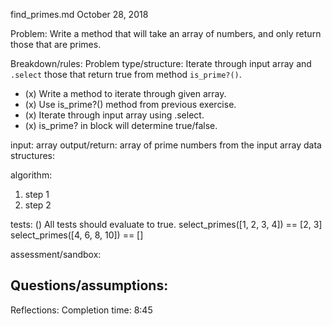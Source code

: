 find_primes.md
October 28, 2018

Problem:
Write a method that will take an array of numbers, and only return those that are primes.


Breakdown/rules:
Problem type/structure: Iterate through input array and `.select` those that return true from method `is_prime?()`.

- (x) Write a method to iterate through given array.
- (x) Use is_prime?() method from previous exercise.
- (x) Iterate through input array using .select.
- (x) is_prime? in block will determine true/false.

input: array
output/return: array of prime numbers from the input array
data structures:

algorithm:
1. step 1
2. step 2

tests:
() All tests should evaluate to true.
select_primes([1, 2, 3, 4]) == [2, 3]
select_primes([4, 6, 8, 10]) == []

assessment/sandbox:


Questions/assumptions:
-


Reflections:
Completion time: 8:45
